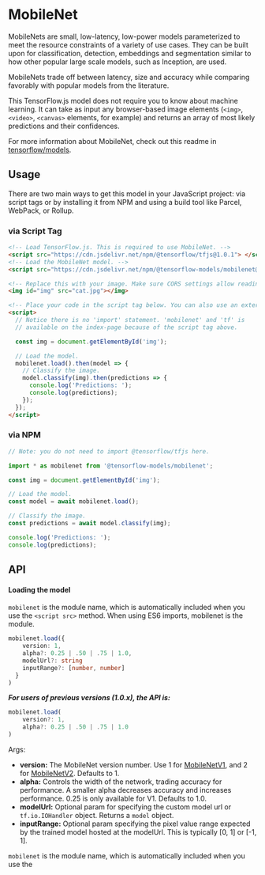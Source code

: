 # MobileNet

MobileNets are small, low-latency, low-power models parameterized to meet the resource constraints of a variety of use cases. They can be built upon for classification, detection, embeddings and segmentation similar to how other popular large scale models, such as Inception, are used.

MobileNets trade off between latency, size and accuracy while comparing favorably with popular models from the literature.

This TensorFlow.js model does not require you to know about machine learning.
It can take as input any browser-based image elements (`<img>`, `<video>`, `<canvas>`
elements, for example) and returns an array of most likely predictions and
their confidences.

For more information about MobileNet, check out this readme in
[tensorflow/models](https://github.com/tensorflow/models/blob/master/research/slim/nets/mobilenet_v1.md).

## Usage

There are two main ways to get this model in your JavaScript project: via script tags or by installing it from NPM and using a build tool like Parcel, WebPack, or Rollup.

### via Script Tag

```html
<!-- Load TensorFlow.js. This is required to use MobileNet. -->
<script src="https://cdn.jsdelivr.net/npm/@tensorflow/tfjs@1.0.1"> </script>
<!-- Load the MobileNet model. -->
<script src="https://cdn.jsdelivr.net/npm/@tensorflow-models/mobilenet@1.0.0"> </script>

<!-- Replace this with your image. Make sure CORS settings allow reading the image! -->
<img id="img" src="cat.jpg"></img>

<!-- Place your code in the script tag below. You can also use an external .js file -->
<script>
  // Notice there is no 'import' statement. 'mobilenet' and 'tf' is
  // available on the index-page because of the script tag above.

  const img = document.getElementById('img');

  // Load the model.
  mobilenet.load().then(model => {
    // Classify the image.
    model.classify(img).then(predictions => {
      console.log('Predictions: ');
      console.log(predictions);
    });
  });
</script>
```

### via NPM

```js
// Note: you do not need to import @tensorflow/tfjs here.

import * as mobilenet from '@tensorflow-models/mobilenet';

const img = document.getElementById('img');

// Load the model.
const model = await mobilenet.load();

// Classify the image.
const predictions = await model.classify(img);

console.log('Predictions: ');
console.log(predictions);
```

## API

#### Loading the model
`mobilenet` is the module name, which is automatically included when you use the `<script src>` method. When using ES6 imports, mobilenet is the module.

```ts
mobilenet.load({
    version: 1,
    alpha?: 0.25 | .50 | .75 | 1.0,
    modelUrl?: string
    inputRange?: [number, number]
  }
)
```
___For users of previous versions (1.0.x), the API is:___

```ts
mobilenet.load(
    version?: 1,
    alpha?: 0.25 | .50 | .75 | 1.0
)
```



Args:
- **version:** The MobileNet version number. Use 1 for [MobileNetV1](https://github.com/tensorflow/models/blob/master/research/slim/nets/mobilenet_v1.md), and 2 for [MobileNetV2](https://github.com/tensorflow/models/tree/master/research/slim/nets/mobilenet). Defaults to 1.
- **alpha:** Controls the width of the network, trading accuracy for performance. A smaller alpha decreases accuracy and increases performance. 0.25 is only available for V1. Defaults to 1.0.
- **modelUrl:** Optional param for specifying the custom model url or `tf.io.IOHandler` object.
Returns a `model` object.
- **inputRange:** Optional param specifying the pixel value range expected by the trained model hosted at the modelUrl. This is typically [0, 1] or [-1, 1].

`mobilenet` is the module name, which is automatically included when you use
the <script src> method. When using ES6 imports, mobilenet is the module.


#### Making a classification

You can make a classification with mobilenet without needing to create a Tensor
with `MobileNet.classify`, which takes an input image element and returns an
array with top classes and their probabilities.

If you want to use this for transfer learning, see the `infer` method.

This method exists on the model that is loaded from `mobilenet.load`.

```ts
model.classify(
  img: tf.Tensor3D | ImageData | HTMLImageElement |
      HTMLCanvasElement | HTMLVideoElement,
  topk?: number
)
```

Args:
- **img:** A Tensor or an image element to make a classification on.
- **topk:** How many of the top probabilities to return. Defaults to 3.

Returns a Promise that resolves to an array of classes and probabilities that looks like:

```js
[{
  className: "Egyptian cat",
  probability: 0.8380282521247864
}, {
  className: "tabby, tabby cat",
  probability: 0.04644153267145157
}, {
  className: "Siamese cat, Siamese",
  probability: 0.024488523602485657
}]
```

#### Getting embeddings

You can also get the embedding of an image to do transfer learning. The size
of the embedding depends on the alpha (width) of the model.

```ts
model.infer(
  img: tf.Tensor3D | ImageData | HTMLImageElement |
      HTMLCanvasElement | HTMLVideoElement,
  embedding = false
)
```

- **img:** A Tensor or an image element to make a classification on.
- **embedding:** If true, it returns the embedding. Otherwise it returns the 1000-dim unnormalized logits.
